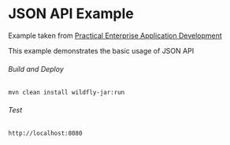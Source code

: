 JSON API Example
=====================================
Example taken from [Practical Enterprise Application Development](http://www.itbuzzpress.com/ebooks/java-ee-7-development-on-wildfly.html)

This example demonstrates the basic usage of JSON API
###### Build and Deploy
```shell
mvn clean install wildfly-jar:run
```

###### Test
```shell
http://localhost:8080
```
